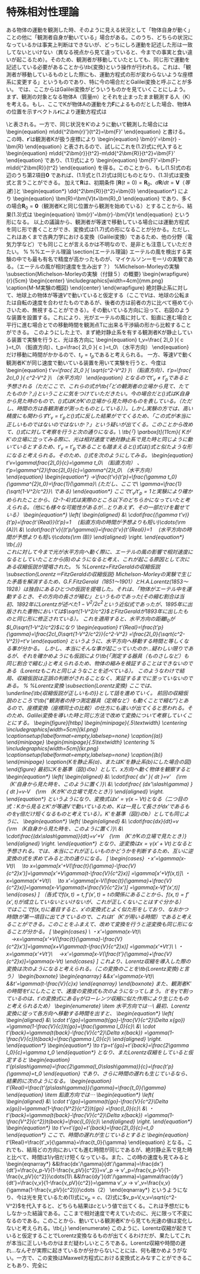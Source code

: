 
# 特殊相対性理論

ある物体の運動を観測した時、そのように見える状況として「物体自身が動く」ことの他に「観測者自身が動いている」場合がある。このうち、どちらの状況になっているかは事実上判断はできないが、どっちにしろ運動を記述した形は一致してないといけない（異なる視点から見て違っていると、今までの事実と食い違いが起こるため）。そのため、観測者が移動していたとしても、同じ形で運動を記述している必要があることから\tb{変換}という操作が行われる。これは、「観測者が移動しているものとした際にも、運動方程式の形が変わらないような座標系に変更する」というものであり、特に今の場合だとGalilei変換と呼ぶことが多い。
では、ここからはGalilei変換がどういうものかを見ていくことにしよう。まず、観測の対象となる物体A（質量$m$）とそれを止まったまま観測する人（K）を考える。もし、ここでKが物体Aの運動を力$\bm{F}$によるものだとした場合、物体Aの位置を示すベクトル$\bm{r}$により運動方程式は 

\と表される。一方で、同じ状況をK$'$のように動いて観測した場合には \begin{equation} m\dd{^2\bm{r}'}{t^2}=\bm{F}' \end{equation} と書ける。この時、$\bm{r}'$は観測者Kが扱う座標により \begin{equation}
\bm{r}'=\bm{r} -\bm{R} \end{equation} と表されるので、試しにこれを(1.2)式に代入すると \begin{equation} m\dd{^2\bm{r}}{t^2}-m\dd{^2\bm{R}}{t^2}=\bm{F}' \end{equation} であり、(1.1)式により \begin{equation} \bm{F}'=\bm{F}-m\dd{^2\bm{R}}{t^2} \end{equation} を得る。このことから、もし(1.5)式の右辺のうち第2項目$\bm{0}$ であれば、(1.1)式と(1.2)式は同じものとなり、(1.3)式は変換式と言うことができる。
加えて$\bm{R}$は、初期条件 $[\bm{R}(t=0)=\bm{R}_0、d\bm{R}/dt=\bm{V}（等速）]$と \begin{equation*} \dd{^2\bm{R}}{t^2}=\bm{0} \end{equation*} により \begin{equation} \bm{R}=\bm{V}t+\bm{R}_0 \end{equation} であり、多くの場合$\bm{R}_0=\bm{0}$（観測者Kと同じ位置から観測を始めている）とすることから、結果(1.3)式は \begin{equation} \bm{r}'=\bm{r}-\bm{V}t \end{equation} という形になる。
以上の議論から、観測者が等速で移動している場合には運動方程式を同じ形で書くことができ、変換式は(1.7)式の形になることが分かる。ただし、これはあくまで古典力学における変換（Galilei変換）であるため、他の分野（電気力学など）でも同じことが言えるかは不明なので、是非とも注意していただきたい。 %
%%エーテル理論 \section{エーテル理論} エーテルの風を検出する実験の中でも最も有名で精度が高かったものが、マイケルソンーモーリの実験である。（エーテルの風が相対速度を生み出す？）
%Michelson-Morleyの実験 \subsection{Michelson-Morleyの実験（付録５）の概要} \begin{wrapfigure}{r}{5cm} \begin{center} \includegraphics[width=4cm]{mm.png} \caption{M-M実験の概図} \end{center} \end{wrapfigure} 絶対静止系に対して、地球上の物体が等速$V$で動いていると仮定する（ここで$V$は、地球の公転または自転の速度を合わせたものであるが、後者の方は前者の方に比べて極めて小さいため、無視することができる）。その動いている方向に沿って、右図のような装置を設置する。これにより、光がエーテルの風に対して、鉛直に進む場合と平行に進む場合とでの移動時間を観測点Tに出来る干渉縞の形から比較することができる。
このようにした上で、まず絶対静止系を有する観測者Kが静止している装置で実験を行うと、光は各方向に \begin{equation} t_v=\frac{ 2l_0 }{ c }=t_0\ （鉛直方向）、t_p=\frac{ 2l_0 }{ c }=t_0\ （水平方向） \end{equation} だけ移動に時間がかかるので、$t_v=t_p$であると考えられる。
一方、等速$V$で動く観測者K$'$が同じ速度で動いている装置を用いて実験を行うと、今度は \begin{equation} t'_v=\frac{ 2l_0 }{ \sqrt{c^2-V^2} }\ （鉛直方向）、t'_p=\frac{ 2cl_0 }{ c^2-V^2 }\ （水平方向） \end{equation} となるので$t'_v\neq t'_p$であると予想される（ただここで、これらの式が\tb{「どの観測者の立場から見て、たてたものか？」}ということに気をつけていただきたい。今の場合だと()式はK自身から見た時のもので、()式はKがK$'$の立場から見た時のものを表している。（ただし、時間の方は各観測者が測ったものとしている））。しかし実験の方では、高い精度にも関わらず$t'_v=t'_p$と()式に反した結果がでてくるため、「この式が本当に正しいものではないのではないか？」という疑いが出てくる。このことから改めて、()式に対して考察を行うと次の通りになる。\ \tb{「} \parbox[t]{11cm}{ KがK'の立場に立ってみる際に、光は相対速度で絶対静止系で見た時と同じように動いているとするため、$t'_v=t'_p$であることも踏まえると()式は()式と似たような形になると考えられる。そのため、()式を次のようにしてみる。 \begin{equation} t'_v=\gamma\frac{2l_0}{c}=\gamma t_0\ （鉛直方向） 、 t'_p=\gamma^{2}\frac{2l_0}{c}=\gamma^{2}t_0\ （水平方向） \end{equation} \begin{equation*} →\frac{t'_v}{t'_p}=\frac{\gamma t_0}{\gamma^{2}t_0}=\frac{1}{\gamma}\ (ただし、ここで\ \gamma=\frac{1}{\sqrt{1-V^2/c^2}}\ である) \end{equation*}
ここで$t'_v/t'_p=1$と実験により確かめられたことから、(2-?-4)式は実際のところ以下のどちらかになっていたと考えられる。（他にも様々な可能性があるが…とりあえず、その一部だけを載せている） \begin{equation*} \left{ \begin{aligned} &\ \cdot\frac{(\gamma t'_v)}{t'p}=\frac{t'{Real}}{t'_p}=1　 (鉛直方向の時間が予想よりも短い)\cdots{\rm (A)}\ &\ \cdot\frac{t'_v}{(t'_p/\gamma)}=\frac{t'v}{t'{Real}}=1　 (水平方向の時間が予想よりも短い)\cdots{\rm (B)} \end{aligned} \right. \end{equation*}
\tb{」}}\
これに対して今まで光が水平方向へ動く際に、エーテルの風の影響で相対速度になるとしていたことから(B)のようになると考え、これが起こる原因として次にある収縮仮説が提唱された。 %
%Lorentz=FitzGeraldの収縮仮説 \subsection{Lorentz＝FitzGeraldの収縮仮説} Michelson-Morleyの実験で生じた矛盾を解消するため、G.F.FitzGerald（1851〜1901）とH.A.Lorentz(1853〜1928）は独自にあるひとつの仮説を提唱した。それは、「物体がエーテル中を運動するとき、その方向の長さが縮む」というものであった(その縮む割合は当初、1892年にLorentzが述べた$1-V^2/2c^2$という近似式であったが、1895年に出版された書物においては$\sqrt{1-V^2/c^2}$とFitzGeraldが1893年に出したものと同じ形に修正されている）。
これを適用すると、水平方向の距離$l_0$が$l_0\sqrt{1-V^2/c^2}$になり \begin{equation} t'_{Real}=\frac{t'_p}{\gamma}=\frac{2cl_0\sqrt{1-V^2/c^2}}{c^2-V^2} =\frac{2l_0}{\sqrt{c^2-V^2}}=t'_v \end{equation} というように、水平方向へ移動する時間と等しくなる事が分かる。
しかし、本当にそんな事が起こっていたのか…疑わしい限りであるが、それを確かめようにも仮説により\tb{「測定する器具（ものさしなど）も同じ割合で縮む」}と考えられるため、物体の縮みを検証することはできないのである（Lorentzもこれと同じようなことを述べている）。
このようなわけで結局、収縮仮説は正誤の判断がされることなく、実証するまでに至っていないのである。 %
%Lorentz変換 \subsection{Lorentz変換} ここでは、\underline{\tb{収縮仮説が正しいもの}}として話を進めていく。
前回の収縮仮説のところで\tb{”観測者の持つ測定器具（定規など）も動くことで縮む”}とあるので、座標変換（座標同士の比較）の仕方にも違いが出てくると思われる。そのため、Galilei変換を導いた時と同じ方法で改めて変換について考察していくことにする。
\begin{figure}[htbp] \begin{minipage}{.5\textwidth} \centering \includegraphics[width=5cm]{kl.png} \captionsetup{labelformat=empty,labelsep=none} \caption{(a)} \end{minipage} \begin{minipage}{.5\textwidth} \centering % \includegraphics[width=5cm]{kr.png} \captionsetup{labelformat=empty,labelsep=none} \caption{(b)} \end{minipage} \caption{Kを静止系(a)、またはK$'$を静止系(b)にした場合の図} \end{figure}
最初にKを基準（図()のa）として、$x$方向へ動く物体を観察すると \begin{equation*} \left{ \begin{aligned} &\ \cdot\frac{ dx' }{ dt }=v'　{\rm （K'自身から見た時を、このように置く）}\ &\ \cdot\frac{ (dx'\slash\gamma) }{ dt }=v-V　{\rm （KがK'の立場で見たとき）} \end{aligned} \right. \end{equation*} というようになり、変換式は$x'=\gamma(x-Vt)$となる（二つ目の式：Kから見るとK'が等速$V$で動いているため、Kは一見して長さが$dx'$であるものを$\gamma$倍だけ短くなるものと考えている）。K'を基準（図()のb）としても同じように、 \begin{equation*} \left{ \begin{aligned} &\ \cdot\frac{dx}{dt}=v　{\rm （K自身から見た時を、このように置く）}\ &\ \cdot\frac{(dx\slash\gamma)}{dt}=v'+V　{\rm （K'がKの立場で見たとき）} \end{aligned} \right. \end{equation*} となり、逆変換は$x=\gamma(x'+Vt)$となると予想される。では、本当にこれが正しいものかどうかを判断するため、互いに逆変換の式を求めてみると次の通りになる。 [ \begin{cases} ・x'=\gamma(x-Vt)\ 　\to x=\gamma[x'+V(\frac{t}{\gamma}-\frac{V}{c^2}x')]=\gamma[x'+V\gamma(t-\frac{V}{c^2}x)] =\gamma[x'+Vf(x,t)]\ ・x=\gamma(x'+Vt)\ 　\to x'=\gamma[x-V(\frac{t}{\gamma}+\frac{V}{c^2}x)]=\gamma[x-V\gamma(t+\frac{V}{c^2}x')] =\gamma[x-Vf'(x',t)] \end{cases} ] （各式で$f(x,t)=t,f'(x',t)=t$の関係にあることから、$f(x,t)=f'(x',t)$が成立していないといけないが、これが正しくないことはすぐ分かる）\
ではここで$f(x,t)$に着目すると、$x'$の変換式とよく似た形をしており、なおかつ時間$t$が第一項目に出てきているので、これは$t'$（K$'$が用いる時間）であると考えることができる。このことをふまえて、改めて変換を行うと逆変換も同じ形になることが分かる。 [ \begin{cases} \ ・x'=\gamma(x-Vt)\ 　→x=\gamma[x'+V(\frac{t}{\gamma}-\frac{V}{c^2}x')]=\gamma[x+V\gamma(t-\frac{V}{c^2}x)] =\gamma(x'+Vt')\ \ ・x=\gamma(x'+Vt')\ 　→x'=\gamma[x-V(\frac{t'}{\gamma}+\frac{V}{c^2}x)]=\gamma(x-Vt) \end{cases} ]
これより、Lorentz収縮を導入した際の変換は次のようになると考えられる。（この変換のことを\tb{Lorentz変換}と言う） \begin{boxnote} \begin{eqnarray} &&x'=\gamma(x-Vt)\ &&t'=\gamma(t-\frac{V}{c}x) \end{eqnarray} \end{boxnote}
また、観測者K$'$の時間を$t'$にしたことで、速度の変換式も次のようになってしまう。（$t'$を$\gamma$で割っているのは、$t'$の変換式にある$\gamma$がローレンツ収縮に似た作用により生じたものと考えられるため）
\begin{enumerate} \item 水平方向では$\cdots$\ 最初、Lorentz変換に従って各方向へ移動する時間を出すと、 \begin{equation*} \left{ \begin{aligned} &\ \cdot t'{go}=\gamma(t{go}-\frac{V}{c^2}\Delta x_{go}) =\gamma(1-\frac{V}{c})t_{go}=\frac{\gamma l_0}{c}\ &\ \cdot t'{back}=\gamma(t{back}-\frac{V}{c^2}\Delta x_{back}) =\gamma(1-\frac{V}{c})t_{back}=\frac{\gamma l_0}{c}\ \end{aligned} \right.
\end{equation*} \begin{equation*} \to t'p=t'{go}+t'{back}=\frac{2\gamma l_0}{c}=\gamma t_0 \end{equation*}
となり、またLorentz収縮をしていると仮定すると \begin{equation} t'{p\slash\gamma}=\frac{2\gamma(l_0\slash\gamma)}{c}=\frac{t'p}{\gamma}=t_0 \end{equation} であり、さらに時間の遅れも生じているなら、結果的に次のようになる。 \begin{equation} t'{Real}=\frac{t'_{p\slash\gamma}}{\gamma}=\frac{t_0}{\gamma} \end{equation}
\item 鉛直方向では$\cdots$ \begin{equation*} \left{ \begin{aligned} &\ \cdot t'{go}=\gamma(t{go}-\frac{V}{c^2}\Delta x_{go})=\gamma(1-\frac{V^2}{c^2})t_{go} =\frac{l_0}{c}\ &\ ・t'{back}=\gamma(t{back}-\frac{V}{c^2}\Delta x_{back}) =\gamma(1-\frac{V^2}{c^2})t_{back}=\frac{l_0}{c}\ \end{aligned} \right. \end{equation*} \begin{equation*} \to t'v=t'{go}+t'_{back}=\frac{2l_0}{c}=t_0 \end{equation*}
ここで、時間の遅れが生じているとすると \begin{equation} t'_{Real}=\frac{t'_v}{\gamma}=\frac{t_0}{\gamma} \end{equation}
となる。これでも、結局どの方向においても進む時間が同じであるが、絶対静止系で見た時と比べて、時間は$1/\gamma$倍だけ短くなっている。また、この時の速度も見てみると \begin{eqnarray*} &&\frac{dx'/\gamma}{dt'/\gamma}=\frac{dx'}{dt'}=\frac{v_p-V}{1-\frac{v_pV}{c^2}}=v'_p → v'_p=\frac{v_p-V}{1-\frac{v_pV}{c^2}}\cdots(1)\ &&\frac{dy'}{dt'/\gamma}=\gamma\frac{dy'}{dt'}=\frac{v_v}{1-\frac{v_pV}{c^2}}=\gamma v'_v → v'_v=\frac{v_v}{\gamma(1-\frac{v_pV}{c^2})}\cdots（2） \end{eqnarray*}
というようになり、今は光を見ているため(1)式に$v_p=c$、(2)式に$v_p=V,v_v=\sqrt{c^2-V^2}$を代入すると、どちらも結果は$c$という値で出てくる。これは予想だにもしなかった結論である。ここまで相対速度で考えていたのに、光に限って不変になるのである。このことから、動いている観測者K'から見ても光速の値は変化しないと考えられる。\tb{」} \end{enumerate}
このように、Lorentz収縮が起きていると仮定することでLorentz変換なるものが出てくるわけだが、果たしてこれが本当に正しいものかはまだ疑わしいところである。Lorentz収縮や時間の遅れ…なんぞが実際に起きているかが分からないことには、何も確かめようがない。一方で、この変換はMaxwell方程式における変換式とみなすことができることもあり、完全に